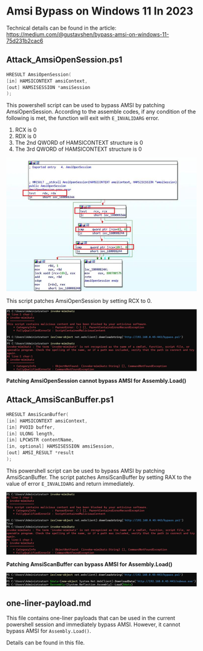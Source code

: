 # Amsi Bypass on Windows 11 In 2023
Technical details can be found in the article: <https://medium.com/@gustavshen/bypass-amsi-on-windows-11-75d231b2cac6>

## Attack_AmsiOpenSession.ps1

```c++
HRESULT AmsiOpenSession(
[in] HAMSICONTEXT amsiContext,
[out] HAMSISESSION *amsiSession
);
```

This powershell script can be used to bypass AMSI by patching AmsiOpenSession. According to the assemble codes, if any condition of the following is met, the function will exit with `E_INVALIDARG` error. 
1. RCX is 0
2. RDX is 0
3. The 2nd QWORD of HAMSICONTEXT structure is 0
4. The 3rd QWORD of HAMSICONTEXT structure is 0


![image](/screenshot/amsiopensession.jpg)

This script patches AmsiOpenSession by setting RCX to 0.

![image](/screenshot/opensession_bypass.jpg)

**Patching AmsiOpenSession cannot bypass AMSI for Assembly.Load()**

## Attack_AmsiScanBuffer.ps1

```c++
HRESULT AmsiScanBuffer(
[in] HAMSICONTEXT amsiContext,
[in] PVOID buffer,
[in] ULONG length,
[in] LPCWSTR contentName,
[in, optional] HAMSISESSION amsiSession,
[out] AMSI_RESULT *result
);
```
This powershell script can be used to bypass AMSI by patching AmsiScanBuffer. The script patches AmsiScanBuffer by setting RAX to the value of error `E_INVALIDARG` and return immediately.

![image](/screenshot/scanbuffer_bypass.jpg)

**Patching AmsiScanBuffer can bypass AMSI for Assembly.Load()**

![image](/screenshot/scanbuffer_dnet.jpg)

## one-liner-payload.md

This file contains one-liner payloads that can be used in the current powershell session and immediately bypass AMSI. However, it cannot bypass AMSI for `Assembly.Load()`.

Details can be found in this file.
